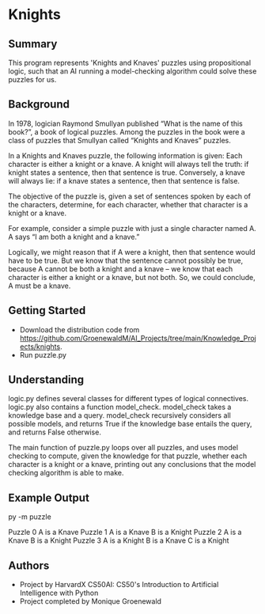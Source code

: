 # Knights


## Summary

This program represents 'Knights and Knaves' puzzles using propositional logic, such that an AI running a model-checking algorithm could solve these puzzles for us.


## Background

In 1978, logician Raymond Smullyan published “What is the name of this book?”, a book of logical puzzles. Among the puzzles in the book were a class of puzzles that Smullyan called “Knights and Knaves” puzzles.

In a Knights and Knaves puzzle, the following information is given: Each character is either a knight or a knave. A knight will always tell the truth: if knight states a sentence, then that sentence is true. Conversely, a knave will always lie: if a knave states a sentence, then that sentence is false.

The objective of the puzzle is, given a set of sentences spoken by each of the characters, determine, for each character, whether that character is a knight or a knave.

For example, consider a simple puzzle with just a single character named A. A says “I am both a knight and a knave.”

Logically, we might reason that if A were a knight, then that sentence would have to be true. But we know that the sentence cannot possibly be true, because A cannot be both a knight and a knave – we know that each character is either a knight or a knave, but not both. So, we could conclude, A must be a knave.


## Getting Started

* Download the distribution code from https://github.com/GroenewaldM/AI_Projects/tree/main/Knowledge_Projects/knights.
* Run puzzle.py


## Understanding

logic.py defines several classes for different types of logical connectives. 
logic.py also contains a function model_check. model_check takes a knowledge base and a query. model_check recursively considers all possible models, and returns True if the knowledge base entails the query, and returns False otherwise.

The main function of puzzle.py loops over all puzzles, and uses model checking to compute, given the knowledge for that puzzle, whether each character is a knight or a knave, printing out any conclusions that the model checking algorithm is able to make.


## Example Output

py -m puzzle

Puzzle 0
A is a Knave 
Puzzle 1
A is a Knave 
B is a Knight
Puzzle 2
A is a Knave
B is a Knight
Puzzle 3
A is a Knight
B is a Knave
C is a Knight


## Authors

* Project by HarvardX CS50AI: CS50's Introduction to Artificial Intelligence with Python
* Project completed by Monique Groenewald

